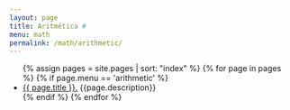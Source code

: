 ```yaml
---
layout: page
title: Aritmética # 
menu: math
permalink: /math/arithmetic/
---
```


<ul>
    {% assign pages = site.pages | sort: "index" %}
    {% for page in pages %}
        {% if page.menu == 'arithmetic' %}
            <li><a href="{{ page.url }}">{{ page.title }}.</a> {{page.description}}</li>
        {% endif %}
    {% endfor %}
</ul>